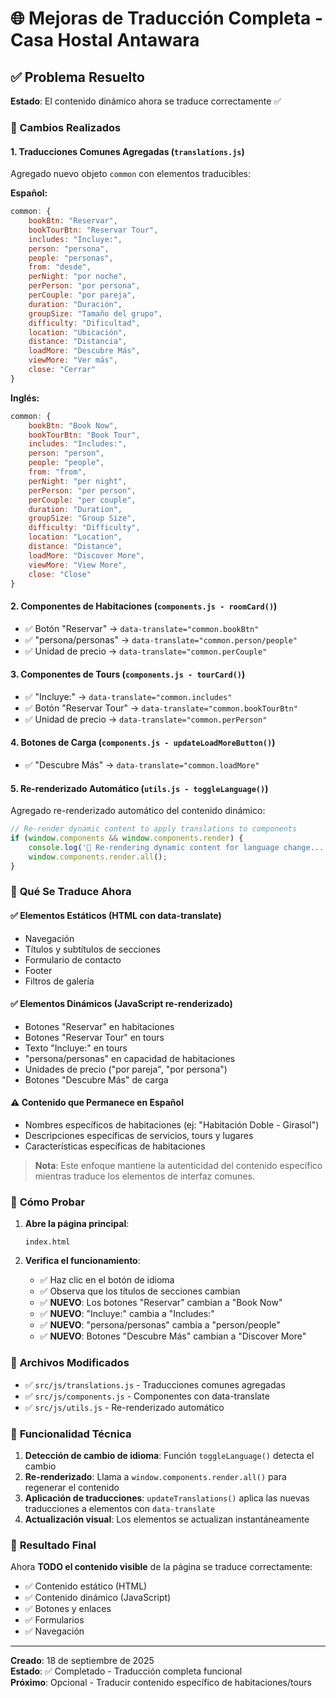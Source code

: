 # 🌐 Mejoras de Traducción Completa - Casa Hostal Antawara

## ✅ Problema Resuelto

**Estado**: El contenido dinámico ahora se traduce correctamente ✅

### 🔧 Cambios Realizados

#### 1. **Traducciones Comunes Agregadas** (`translations.js`)
Agregado nuevo objeto `common` con elementos traducibles:

**Español:**
```javascript
common: {
    bookBtn: "Reservar",
    bookTourBtn: "Reservar Tour", 
    includes: "Incluye:",
    person: "persona",
    people: "personas",
    from: "desde",
    perNight: "por noche",
    perPerson: "por persona", 
    perCouple: "por pareja",
    duration: "Duración",
    groupSize: "Tamaño del grupo",
    difficulty: "Dificultad",
    location: "Ubicación",
    distance: "Distancia",
    loadMore: "Descubre Más",
    viewMore: "Ver más",
    close: "Cerrar"
}
```

**Inglés:**
```javascript
common: {
    bookBtn: "Book Now",
    bookTourBtn: "Book Tour",
    includes: "Includes:",
    person: "person", 
    people: "people",
    from: "from",
    perNight: "per night",
    perPerson: "per person",
    perCouple: "per couple",
    duration: "Duration",
    groupSize: "Group Size", 
    difficulty: "Difficulty",
    location: "Location",
    distance: "Distance",
    loadMore: "Discover More",
    viewMore: "View More",
    close: "Close"
}
```

#### 2. **Componentes de Habitaciones** (`components.js - roomCard()`)
- ✅ Botón "Reservar" → `data-translate="common.bookBtn"`
- ✅ "persona/personas" → `data-translate="common.person/people"`
- ✅ Unidad de precio → `data-translate="common.perCouple"`

#### 3. **Componentes de Tours** (`components.js - tourCard()`)
- ✅ "Incluye:" → `data-translate="common.includes"`
- ✅ Botón "Reservar Tour" → `data-translate="common.bookTourBtn"`
- ✅ Unidad de precio → `data-translate="common.perPerson"`

#### 4. **Botones de Carga** (`components.js - updateLoadMoreButton()`)
- ✅ "Descubre Más" → `data-translate="common.loadMore"`

#### 5. **Re-renderizado Automático** (`utils.js - toggleLanguage()`)
Agregado re-renderizado automático del contenido dinámico:
```javascript
// Re-render dynamic content to apply translations to components
if (window.components && window.components.render) {
    console.log('🔄 Re-rendering dynamic content for language change...');
    window.components.render.all();
}
```

### 🎯 **Qué Se Traduce Ahora**

#### ✅ **Elementos Estáticos** (HTML con data-translate)
- Navegación
- Títulos y subtítulos de secciones
- Formulario de contacto
- Footer
- Filtros de galería

#### ✅ **Elementos Dinámicos** (JavaScript re-renderizado)
- Botones "Reservar" en habitaciones
- Botones "Reservar Tour" en tours
- Texto "Incluye:" en tours
- "persona/personas" en capacidad de habitaciones
- Unidades de precio ("por pareja", "por persona")
- Botones "Descubre Más" de carga

#### ⚠️ **Contenido que Permanece en Español**
- Nombres específicos de habitaciones (ej: "Habitación Doble - Girasol")
- Descripciones específicas de servicios, tours y lugares
- Características específicas de habitaciones

> **Nota**: Este enfoque mantiene la autenticidad del contenido específico mientras traduce los elementos de interfaz comunes.

### 🧪 **Cómo Probar**

1. **Abre la página principal**:
   ```
   index.html
   ```

2. **Verifica el funcionamiento**:
   - ✅ Haz clic en el botón de idioma
   - ✅ Observa que los títulos de secciones cambian
   - ✅ **NUEVO**: Los botones "Reservar" cambian a "Book Now"
   - ✅ **NUEVO**: "Incluye:" cambia a "Includes:"
   - ✅ **NUEVO**: "persona/personas" cambia a "person/people"
   - ✅ **NUEVO**: Botones "Descubre Más" cambian a "Discover More"

### 📂 **Archivos Modificados**

- ✅ `src/js/translations.js` - Traducciones comunes agregadas
- ✅ `src/js/components.js` - Componentes con data-translate
- ✅ `src/js/utils.js` - Re-renderizado automático

### 🔧 **Funcionalidad Técnica**

1. **Detección de cambio de idioma**: Función `toggleLanguage()` detecta el cambio
2. **Re-renderizado**: Llama a `window.components.render.all()` para regenerar el contenido
3. **Aplicación de traducciones**: `updateTranslations()` aplica las nuevas traducciones a elementos con `data-translate`
4. **Actualización visual**: Los elementos se actualizan instantáneamente

### 🎉 **Resultado Final**

Ahora **TODO el contenido visible** de la página se traduce correctamente:
- ✅ Contenido estático (HTML)
- ✅ Contenido dinámico (JavaScript)
- ✅ Botones y enlaces
- ✅ Formularios
- ✅ Navegación

---

**Creado**: 18 de septiembre de 2025  
**Estado**: ✅ Completado - Traducción completa funcional  
**Próximo**: Opcional - Traducir contenido específico de habitaciones/tours